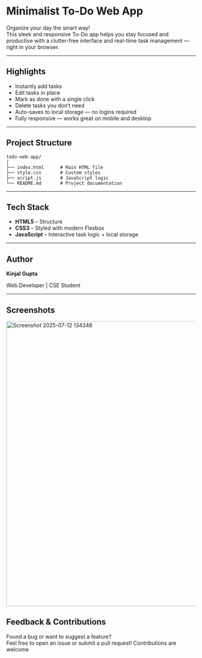 # Minimalist To-Do Web App

Organize your day the smart way!  
This sleek and responsive To-Do app helps you stay focused and productive with a clutter-free interface and real-time task management — right in your browser.

---

## Highlights

 - Instantly add tasks  
 - Edit tasks in place  
 -  Mark as done with a single click  
 -  Delete tasks you don’t need  
 -  Auto-saves to local storage — no logins required  
 - Fully responsive — works great on mobile and desktop  

---

## Project Structure

```
todo-web-app/
│
├── index.html      # Main HTML file
├── style.css       # Custom styles
├── script.js       # JavaScript logic
└── README.md       # Project documentation
```
---

##  Tech Stack

- **HTML5** – Structure  
- **CSS3** – Styled with modern Flexbox  
- **JavaScript** – Interactive task logic + local storage  

---

## Author 

**Kinjal Gupta**

 Web Developer | CSE Student

---

## Screenshots

<img width="1362" height="756" alt="Screenshot 2025-07-12 134348" src="https://github.com/user-attachments/assets/3ef1227a-3a10-4d53-97bf-aaa51ffa6a72" />

## Feedback & Contributions

Found a bug or want to suggest a feature?  
Feel free to open an issue or submit a pull request! Contributions are welcome 



